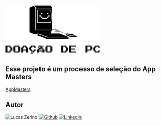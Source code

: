 # ![Logo](./public/images/logo.png)

## Esse projeto é um processo de seleção do App Masters
[AppMasters](https://www.appmasters.io/)

## Autor

 ![Lucas Zerino](https://img.shields.io/badge/Dev-%20Lucas%20Matheus%20Zerino-lightgrey?style=for-the-badge&logo=devdotto) [![Github](https://img.shields.io/badge/GitHub-100000?style=for-the-badge&logo=github&logoColor=white)](https://www.github.com/LucasZerino) [![Linkedin](https://img.shields.io/badge/LinkedIn-0077B5?style=for-the-badge&logo=linkedin&logoColor=white)](https://www.linkedin.com/in/lucas-zerino-759a81231)
